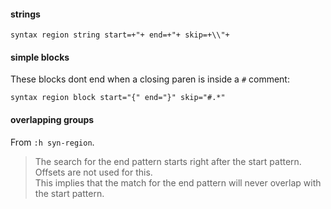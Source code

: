#### strings

```
syntax region string start=+"+ end=+"+ skip=+\\"+
```

#### simple blocks

These blocks dont end when a closing paren is inside a `#` comment:
```
syntax region block start="{" end="}" skip="#.*"
```

#### overlapping groups

From `:h syn-region`.

> The search for the end pattern starts right after the start pattern.\
Offsets are not used for this.\
This implies that the match for the end pattern will never overlap with the start pattern.
